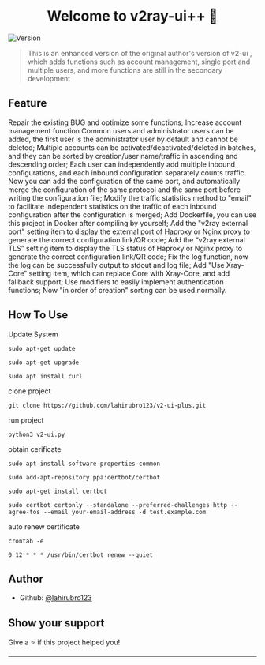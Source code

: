 <h1 align="center">Welcome to v2ray-ui++ 👋</h1>
<p>
  <img alt="Version" src="https://img.shields.io/badge/version-1.5.1-blue.svg?cacheSeconds=2592000" />
</p>

> This is an enhanced version of the original author's version of v2-ui , which adds functions such as account management, single port and multiple users, and more functions are still in the secondary development

## Feature
Repair the existing BUG and optimize some functions;
Increase account management function
Common users and administrator users can be added, the first user is the administrator user by default and cannot be deleted;
Multiple accounts can be activated/deactivated/deleted in batches, and they can be sorted by creation/user name/traffic in ascending and descending order;
Each user can independently add multiple inbound configurations, and each inbound configuration separately counts traffic.
Now you can add the configuration of the same port, and automatically merge the configuration of the same protocol and the same port before writing the configuration file;
Modify the traffic statistics method to "email" to facilitate independent statistics on the traffic of each inbound configuration after the configuration is merged;
Add Dockerfile, you can use this project in Docker after compiling by yourself;
Add the "v2ray external port" setting item to display the external port of Haproxy or Nginx proxy to generate the correct configuration link/QR code;
Add the “v2ray external TLS” setting item to display the TLS status of Haproxy or Nginx proxy to generate the correct configuration link/QR code;
Fix the log function, now the log can be successfully output to stdout and log file;
Add "Use Xray-Core" setting item, which can replace Core with Xray-Core, and add fallback support;
Use modifiers to easily implement authentication functions;
Now "in order of creation" sorting can be used normally.


## How To Use

Update System 
```
sudo apt-get update
```
```
sudo apt-get upgrade
```
```
sudo apt install curl
```

clone project 
```
git clone https://github.com/lahirubro123/v2-ui-plus.git
```

run project 
```
python3 v2-ui.py
```

obtain cerificate 
```
sudo apt install software-properties-common
```
```
sudo add-apt-repository ppa:certbot/certbot
```
```
sudo apt-get install certbot
```
```
sudo certbot certonly --standalone --preferred-challenges http --agree-tos --email your-email-address -d test.example.com 
```

auto renew certificate
```
crontab -e
```
```
0 12 * * * /usr/bin/certbot renew --quiet
```

## Author

* Github: [@lahirubro123](https://github.com/lahirubro123)

## Show your support

Give a ⭐️ if this project helped you!

***


